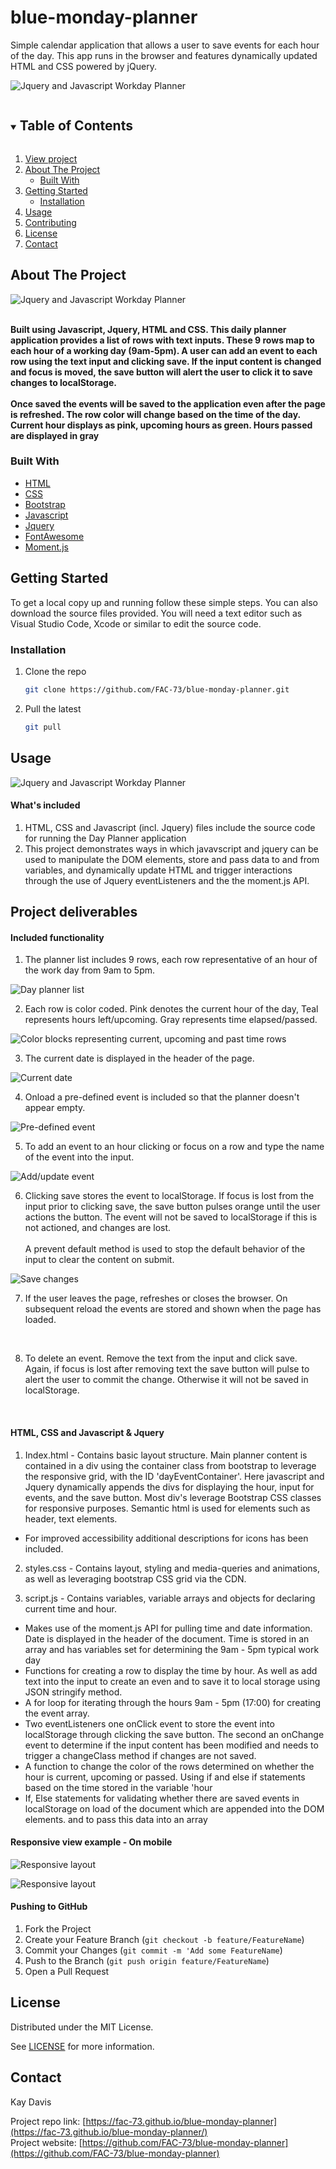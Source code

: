# blue-monday-planner
Simple calendar application that allows a user to save events for each hour of the day. This app runs in the browser and features dynamically updated HTML and CSS powered by jQuery.



![Jquery and Javascript Workday Planner](https://github.com/FAC-73/blue-monday-planner/blob/main/Assets/Images/Calendar.png?raw=true "Jquery and Javascript Workday Planner")

<!-- TABLE OF CONTENTS -->
<details open="open">
  <summary><h2 style="display: inline-block">Table of Contents</h2></summary>
  <ol>
     <li>
      <a href="https://fac-73.github.io/blue-monday-planner/">View project</a></li>
    <li>
      <a href="#about-the-project">About The Project</a>
      <ul>
        <li><a href="#built-with">Built With</a></li>
      </ul>
    </li>
    <li>
      <a href="#getting-started">Getting Started</a>
      <ul>
        <li><a href="#installation">Installation</a></li>
      </ul>
    </li>
    <li><a href="#usage">Usage</a></li>
    <li><a href="#contributing">Contributing</a></li>
    <li><a href="#license">License</a></li>
    <li><a href="#contact">Contact</a></li>
  </ol>
</details>


<!-- ABOUT THE PROJECT -->
## About The Project

![Jquery and Javascript Workday Planner](https://github.com/FAC-73/blue-monday-planner/blob/main/Assets/Images/initialScreen.png?raw=true "Jquery and Javascript Workday Planner")
<br><br>

**Built using Javascript, Jquery, HTML and CSS. This daily planner application provides a list of rows with text inputs. These 9 rows map to each hour of a working day (9am-5pm). A user can add an event to each row using the text input and clicking save. If the input content is changed and focus is moved, the save button will alert the user to click it to save changes to localStorage. <br><br> Once saved the events will be saved to the application even after the page is refreshed. The row color will change based on the time of the day. Current hour displays as pink, upcoming hours as green. Hours passed are displayed in gray**


### Built With

* [HTML](https://www.w3schools.com/)
* [CSS](https://www.w3schools.com/)
* [Bootstrap](https://getbootstrap.com/docs/4.3/getting-started/introduction/)
* [Javascript](https://www.w3schools.com/)
* [Jquery](https://jquery.com/)
* [FontAwesome](https://fontawesome.com/)
* [Moment.js](https://momentjs.com/)



<!-- GETTING STARTED -->
## Getting Started

To get a local copy up and running follow these simple steps. You can also download the source files provided. You will need a text editor such as Visual Studio Code, Xcode or similar to edit the source code.

### Installation

1. Clone the repo
   ```sh
   git clone https://github.com/FAC-73/blue-monday-planner.git
   ```

2. Pull the latest
   ```sh
   git pull
   ```


<!-- USAGE EXAMPLES -->
## Usage

![Jquery and Javascript Workday Planner](https://github.com/FAC-73/blue-monday-planner/blob/main/Assets/Images/Calendar.png?raw=true  "Jquery and Javascript Workday Planner")

#### What's included
1. HTML, CSS and Javascript (incl. Jquery) files include the source code for running the Day Planner application
2. This project demonstrates ways in which javavscript and jquery can be used to manipulate the DOM elements, store and pass data to and from variables, and dynamically update HTML and trigger interactions through the use of Jquery eventListeners and the the moment.js API. 


## Project deliverables

#### Included functionality
1. The planner list includes 9 rows, each row representative of an hour of the work day from 9am to 5pm. 

![Day planner list](https://github.com/FAC-73/blue-monday-planner/blob/main/Assets/Images/initialScreen.png?raw=true "Day planner list")
<br>

2. Each row is color coded. Pink denotes the current hour of the day, Teal represents hours left/upcoming. Gray represents time elapsed/passed.

![Color blocks representing current, upcoming and past time rows](https://github.com/FAC-73/blue-monday-planner/blob/main/Assets/Images/colorCodes.png?raw=true "Color blocks representing current, upcoming and past time rows")
<br>

3. The current date is displayed in the header of the page.

![Current date](https://github.com/FAC-73/blue-monday-planner/blob/main/Assets/Images/initialScreen.png?raw=true "Current date")
<br>

4. Onload a pre-defined event is included so that the planner doesn't appear empty. 

![Pre-defined event](https://github.com/FAC-73/blue-monday-planner/blob/main/Assets/Images/initialScreen.png?raw=true "Pre-defined event")
<br>

5. To add an event to an hour clicking or focus on a row and type the name of the event into the input. 

![Add/update event](https://github.com/FAC-73/blue-monday-planner/blob/main/Assets/Images/FocusAhead.png?raw=true "Add/update event")
<br>

6. Clicking save stores the event to localStorage. If focus is lost from the input prior to clicking save, the save button pulses orange until the user actions the button. The event will not be saved to localStorage if this is not actioned, and changes are lost. <br><br>A prevent default method is used to stop the default behavior of the input to clear the content on submit.

![Save changes](https://github.com/FAC-73/blue-monday-planner/blob/main/Assets/Images/saveUpdatePrompt.png?raw=true "Save changes")
<br>

7. If the user leaves the page, refreshes or closes the browser. On subsequent reload the events are stored and shown when the page has loaded. 
<br>

8. To delete an event. Remove the text from the input and click save. Again, if focus is lost after removing text the save button will pulse to alert the user to commit the change. Otherwise it will not be saved in localStorage. 
<br>


#### HTML, CSS and Javascript & Jquery
1. Index.html - Contains basic layout structure. Main planner content is contained in a div using the container class from bootstrap to leverage the responsive grid, with the ID 'dayEventContainer'. Here javascript and Jquery dynamically appends the divs for displaying the hour, input for events, and the save button. 
Most div's leverage Bootstrap CSS classes for responsive purposes.
Semantic html is used for elements such as header, text elements.  

- For improved accessibility additional descriptions for icons has been included. 

2. styles.css - Contains layout, styling and media-queries and animations, as well as leveraging bootstrap CSS grid via the CDN. 

3. script.js - Contains variables, variable arrays and objects for declaring current time and hour. 
- Makes use of the moment.js API for pulling time and date information. Date is displayed in the header of the document. Time is stored in an array and has variables set for determining the 9am - 5pm typical work day 
- Functions for creating a row to display the time by hour. As well as add text into the input to create an even and to save it to local storage using JSON stringify method. 
- A for loop for iterating through the hours 9am - 5pm (17:00) for creating the event array.
- Two eventListeners one onClick event to store the event into localStorage through clicking the save button. The second an onChange event to determine if the input content has been modified and needs to trigger a changeClass method if changes are not saved. 
- A function to change the color of the rows determined on whether the hour is current, upcoming or passed. Using if and else if statements based on the time stored in the variable 'hour
- If, Else statements for validating whether there are saved events in localStorage on load of the document which are appended into the DOM elements. and to pass this data into an array


#### Responsive view example - On mobile
![Responsive layout](https://github.com/FAC-73/blue-monday-planner/blob/main/Assets/Images/Mobile1.png?raw=true "Responsive views")

![Responsive layout](https://github.com/FAC-73/blue-monday-planner/blob/main/Assets/Images/MobileInput.PNG?raw=true "Responsive views")


#### Pushing to GitHub

1. Fork the Project
2. Create your Feature Branch (`git checkout -b feature/FeatureName`)
3. Commit your Changes (`git commit -m 'Add some FeatureName`)
4. Push to the Branch (`git push origin feature/FeatureName`)
5. Open a Pull Request



<!-- LICENSE -->
## License

Distributed under the MIT License. 

See [LICENSE](https://github.com/FAC-73/blue-monday-planner/blob/main/LICENSE) for more information.



<!-- CONTACT -->
## Contact

Kay Davis

Project repo link: [https://fac-73.github.io/blue-monday-planner](https://fac-73.github.io/blue-monday-planner/)
<br>
Project website: [https://github.com/FAC-73/blue-monday-planner](https://github.com/FAC-73/blue-monday-planner)
